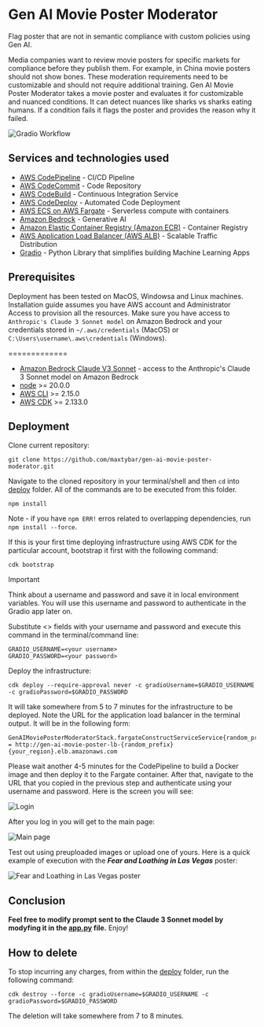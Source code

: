 # Gen AI Movie Poster Moderator
Flag poster that are not in semantic compliance with custom policies using Gen AI.

Media companies want to review movie posters for specific markets for compliance before they publish them. For example, in China movie posters should not show bones. These moderation requirements need to be customizable and should not require additional training. Gen AI Movie Poster Moderator takes a movie poster and evaluates it for customizable and nuanced conditions. It can detect nuances like sharks vs sharks eating humans.  If a condition fails it flags the poster and provides the reason why it failed.

![Gradio Workflow](https://iili.io/JXFpMCJ.gif)

## Services and technologies used

* [AWS CodePipeline](https://aws.amazon.com/codepipeline/) - CI/CD Pipeline
* [AWS CodeCommit](https://aws.amazon.com/codecommit/) - Code Repository
* [AWS CodeBuild](https://aws.amazon.com/codebuild/) - Continuous Integration Service
* [AWS CodeDeploy](https://aws.amazon.com/codedeploy/) - Automated Code Deployment
* [AWS ECS on AWS Fargate](https://docs.aws.amazon.com/AmazonECS/latest/developerguide/AWS_Fargate.html) - Serverless compute with containers
* [Amazon Bedrock](https://aws.amazon.com/bedrock/) - Generative AI
* [Amazon Elastic Container Registry (Amazon ECR)](https://aws.amazon.com/ecr/) - Container Registry
* [AWS Application Load Balancer (AWS ALB)](https://aws.amazon.com/elasticloadbalancing/application-load-balancer/) - Scalable Traffic Distribution
* [Gradio](https://www.gradio.app/) - Python Library that simplifies building Machine Learning Apps

## Prerequisites

Deployment has been tested on MacOS, Windowsa and Linux machines. Installation guide assumes you have AWS account and Administrator Access to provision all the resources. Make sure you have access to `Anthropic's Claude 3 Sonnet model` on Amazon Bedrock and your credentials stored in `~/.aws/credentials` (MacOS) or `C:\Users\username\.aws\credentials` (Windows).

=============

* [Amazon Bedrock Claude V3 Sonnet](https://www.aboutamazon.com/news/aws/amazon-bedrock-anthropic-ai-claude-3) - access to the Anthropic's Claude 3 Sonnet model on Amazon Bedrock
* [node](https://docs.npmjs.com/downloading-and-installing-node-js-and-npm) >= 20.0.0
* [AWS CLI](https://docs.aws.amazon.com/cli/latest/userguide/getting-started-install.html) >= 2.15.0
* [AWS CDK](https://docs.aws.amazon.com/cdk/v2/guide/getting_started.html) >= 2.133.0

## Deployment

Clone current repository:

```
git clone https://github.com/maxtybar/gen-ai-movie-poster-moderator.git
```

Navigate to the cloned repository in your terminal/shell and then `cd` into [deploy](./deploy/) folder. All of the commands are to be executed from this folder.


```
npm install
```

Note - if you have `npm ERR!` erros related to overlapping dependencies, run `npm install --force`.

If this is your first time deploying infrastructure using AWS CDK for the particular account, bootstrap it first with the following command:
```
cdk bootstrap
```

> [!IMPORTANT]
> Think about a username and password and save it in local environment variables. You will use this username and password to authenticate in the Gradio app later on.

Substitute <> fields with your username and password and execute this command in the terminal/command line:

```
GRADIO_USERNAME=<your username>
GRADIO_PASSWORD=<your password>
```

Deploy the infrastructure:

```
cdk deploy --require-approval never -c gradioUsername=$GRADIO_USERNAME -c gradioPassword=$GRADIO_PASSWORD
```

It will take somewhere from 5 to 7 minutes for the infrastructure to be deployed. Note the URL for the application load balancer in the terminal output. It will be in the following form:

```
GenAIMoviePosterModeratorStack.fargateConstructServiceService{random_prefix} = http://gen-ai-movie-poster-lb-{random_prefix}{your_region}.elb.amazonaws.com
```

Please wait another 4-5 minutes for the CodePipeline to build a Docker image and then deploy it to the Fargate container. After that, navigate to the URL that you copied in the previous step and authenticate using your username and password. Here is the screen you will see:

![Login](https://iili.io/JXFsHva.png)

After you log in you will get to the main page:

![Main page](https://iili.io/JXFsJyJ.png)

Test out using preuploaded images or upload one of yours. Here is a quick example of execution with the ***Fear and Loathing in Las Vegas*** poster:

![Fear and Loathing in Las Vegas poster](https://iili.io/JXFs2Tv.png)

## Conclusion

**Feel free to modify prompt sent to the Claude 3 Sonnet model by modyfing it in the [app.py](./gradio-app/app.py) file.** Enjoy!

## How to delete

To stop incurring any charges, from within the [deploy](./deploy/) folder, run the following command:

```
cdk destroy --force -c gradioUsername=$GRADIO_USERNAME -c gradioPassword=$GRADIO_PASSWORD 
```

The deletion will take somewhere from 7 to 8 minutes.


